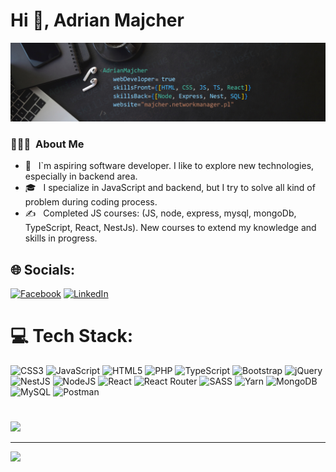 # Hi 👋, Adrian Majcher
![Adrian Majcher](https://github.com/majcherrr87/majcherrr87/blob/main/AdrianMajcherBaner3.png)

<h3> 👨🏻‍💻 &nbsp;About Me </h3>

- 🤔 &nbsp; I`m aspiring software developer. I like to explore new technologies, especially in backend area.
- 🎓 &nbsp; I specialize in  JavaScript and backend, but I try to solve all kind of problem during coding process.
- ✍️ &nbsp; Completed JS courses: (JS, node, express, mysql, mongoDb, TypeScript, React, NestJs). New courses to extend my knowledge and skills in progress. 


## 🌐 Socials:
[![Facebook](https://img.shields.io/badge/Facebook-%231877F2.svg?logo=Facebook&logoColor=white)](https://www.facebook.com/) [![LinkedIn](https://img.shields.io/badge/LinkedIn-%230077B5.svg?logo=linkedin&logoColor=white)](https://www.linkedin.com/in/adrian-majcher-46a529163/) 

# 💻 Tech Stack:
![CSS3](https://img.shields.io/badge/css3-%231572B6.svg?style=for-the-badge&logo=css3&logoColor=white) ![JavaScript](https://img.shields.io/badge/javascript-%23323330.svg?style=for-the-badge&logo=javascript&logoColor=%23F7DF1E) ![HTML5](https://img.shields.io/badge/html5-%23E34F26.svg?style=for-the-badge&logo=html5&logoColor=white) ![PHP](https://img.shields.io/badge/php-%23777BB4.svg?style=for-the-badge&logo=php&logoColor=white) ![TypeScript](https://img.shields.io/badge/typescript-%23007ACC.svg?style=for-the-badge&logo=typescript&logoColor=white) ![Bootstrap](https://img.shields.io/badge/bootstrap-%23563D7C.svg?style=for-the-badge&logo=bootstrap&logoColor=white) ![jQuery](https://img.shields.io/badge/jquery-%230769AD.svg?style=for-the-badge&logo=jquery&logoColor=white) ![NestJS](https://img.shields.io/badge/nestjs-%23E0234E.svg?style=for-the-badge&logo=nestjs&logoColor=white) ![NodeJS](https://img.shields.io/badge/node.js-6DA55F?style=for-the-badge&logo=node.js&logoColor=white) ![React](https://img.shields.io/badge/react-%2320232a.svg?style=for-the-badge&logo=react&logoColor=%2361DAFB) ![React Router](https://img.shields.io/badge/React_Router-CA4245?style=for-the-badge&logo=react-router&logoColor=white) ![SASS](https://img.shields.io/badge/SASS-hotpink.svg?style=for-the-badge&logo=SASS&logoColor=white) ![Yarn](https://img.shields.io/badge/yarn-%232C8EBB.svg?style=for-the-badge&logo=yarn&logoColor=white) ![MongoDB](https://img.shields.io/badge/MongoDB-%234ea94b.svg?style=for-the-badge&logo=mongodb&logoColor=white) ![MySQL](https://img.shields.io/badge/mysql-%2300f.svg?style=for-the-badge&logo=mysql&logoColor=white) ![Postman](https://img.shields.io/badge/Postman-FF6C37?style=for-the-badge&logo=postman&logoColor=white)
# 
![](https://github-readme-stats.vercel.app/api/top-langs/?username=majcherrr87&theme=dark&hide_border=true&include_all_commits=false&count_private=false&layout=compact)

---
[![](https://visitcount.itsvg.in/api?id=majcherrr87&icon=0&color=1)](https://visitcount.itsvg.in)


